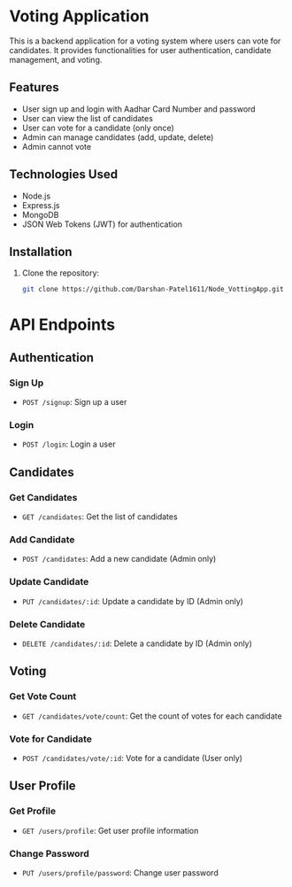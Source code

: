 # Voting Application

This is a backend application for a voting system where users can vote for candidates. It provides functionalities for user authentication, candidate management, and voting.

## Features

- User sign up and login with Aadhar Card Number and password
- User can view the list of candidates
- User can vote for a candidate (only once)
- Admin can manage candidates (add, update, delete)
- Admin cannot vote

## Technologies Used

- Node.js
- Express.js
- MongoDB
- JSON Web Tokens (JWT) for authentication

## Installation

1. Clone the repository:

   ```bash
   git clone https://github.com/Darshan-Patel1611/Node_VottingApp.git

# API Endpoints

## Authentication

### Sign Up
- `POST /signup`: Sign up a user

### Login
- `POST /login`: Login a user

## Candidates

### Get Candidates
- `GET /candidates`: Get the list of candidates

### Add Candidate
- `POST /candidates`: Add a new candidate (Admin only)

### Update Candidate
- `PUT /candidates/:id`: Update a candidate by ID (Admin only)

### Delete Candidate
- `DELETE /candidates/:id`: Delete a candidate by ID (Admin only)

## Voting

### Get Vote Count
- `GET /candidates/vote/count`: Get the count of votes for each candidate

### Vote for Candidate
- `POST /candidates/vote/:id`: Vote for a candidate (User only)

## User Profile

### Get Profile
- `GET /users/profile`: Get user profile information

### Change Password
- `PUT /users/profile/password`: Change user password
